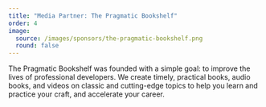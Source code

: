```yaml
---
title: "Media Partner: The Pragmatic Bookshelf"
order: 4
image:
  source: /images/sponsors/the-pragmatic-bookshelf.png
  round: false
---
```


The Pragmatic Bookshelf was founded with a simple goal: to improve the lives of professional developers. We create timely, practical books, audio books, and videos on classic and cutting-edge topics to help you learn and practice your craft, and accelerate your career.
